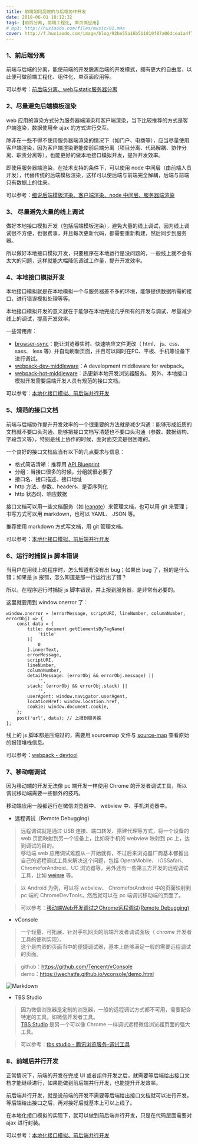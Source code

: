 ```yaml
---
title: 前端如何高效的与后端协作开发
date: 2018-06-01 10:12:32
tags: [前后分离, 前端工程化, 单页面应用]
# mp3: http://huxiaodo.com/files/music/01.m4a
cover: http://f.huxiaodo.com/image/blog/92be55a16b511810f87a06dcea1a4f7e.jpg
---
```


###  1、前后端分离
前端与后端的分离，能使前端的开发脱离后端的开发模式，拥有更大的自由度，以此便可做前端工程化、组件化、单页面应用等。  

可以参考：[前后端分离、web与static服务器分离](https://segmentfault.com/a/1190000015297319)

### 2、尽量避免后端模板渲染
web 应用的渲染方式分为服务器端渲染和客户端渲染，当下比较推荐的方式是客户端渲染，数据使用全 ajax 的方式进行交互。

除非在一些不得不使用服务器端渲染的情况下（如门户、电商等），应当尽量使用客户端渲染，因为客户端渲染更能使前后端分离（项目分离、代码解耦、协作分离、职责分离等），也能更好的做本地接口模拟开发，提升开发效率。

即使用服务器端渲染，在技术支持的条件下，可以使用 node 中间层（由前端人员开发），代替传统的后端模板渲染，这样可以使后端与前端完全解耦，后端与前端只有数据上的往来。

可以参考：[细说后端模板渲染、客户端渲染、node 中间层、服务器端渲染](https://segmentfault.com/a/1190000016704384)

### 3、 尽量避免大量的线上调试
做好本地接口模拟开发（包括后端模板渲染），避免大量的线上调试，因为线上调试很不方便，也很费事，并且每次更新代码，都需要重新构建，然后同步到服务器。

所以做好本地接口模拟开发，只要程序在本地运行是没问题的，一般线上就不会有太大的问题，这样就能大幅降低调试工作量，提升开发效率。

### 4、本地接口模拟开发
本地接口模拟就是在本地模拟一个与服务器差不多的环境，能够提供数据所需的接口，进行错误模拟处理等等。

本地接口模拟开发的意义就在于能够在本地完成几乎所有的开发与调试，尽量减少线上的调试，提高开发效率。

一些常用库：
- [browser-sync](https://github.com/BrowserSync/browser-sync)：能让浏览器实时、快速响应文件更改（ html、 js、css、 sass、 less 等）并自动刷新页面，并且可以同时在PC、平板、手机等设备下进行调试。
- [webpack-dev-middleware](https://github.com/webpack/webpack-dev-middlewar)：A development middleware for webpack。
- [webpack-hot-middleware](https://github.com/webpack-contrib/webpack-hot-middleware)：热更新本地开发浏览器服务。
另外，本地接口模拟开发需要后端开发人员有规范的接口文档。

可以参考：[本地化接口模拟、前后端并行开发](https://segmentfault.com/a/1190000015297352)

### 5、规范的接口文档
前端与后端协作提升开发效率的一个很重要的方法就是减少沟通：能够形成纸质的文档就不要口头沟通、能够把接口文档写清楚也不要口头沟通（参数、数据结构、字段含义等），特别是线上协作的时候，面对面交流是很困难的。

一个良好的接口文档应当有以下的几点要求与信息：
- 格式简洁清晰：推荐用 [API Blueprint](https://apiblueprint.org/)
- 分组：当接口很多的时候，分组就很必要了
- 接口名、接口描述、接口地址
- http 方法、参数、headers、是否序列化
- http 状态码、响应数据

接口文档可以用一些文档服务（如 [leanote](https://github.com/leanote/leanote)）来管理文档，也可以用 git 来管理；  
书写方式可以用 markdown，也可以 YAML、 JSON 等。

推荐使用 markdown 方式写文档，用 git 管理文档。

可以参考：[本地化接口模拟、前后端并行开发](https://segmentfault.com/a/1190000015297352)

### 6、运行时捕捉 js 脚本错误
当用户在用线上的程序时，怎么知道有没有出 bug；如果出 bug 了，报的是什么错；如果是 js 报错，怎么知道是那一行运行出了错？

所以，在程序运行时捕捉 js 脚本错误，并上报到服务器，是非常有必要的。

这里就要用到 window.onerror 了：
```
window.onerror = (errorMessage, scriptURI, lineNumber, columnNumber, errorObj) => {
    const data = {
        title: document.getElementsByTagName(
            'title'
        )[
            0
        ].innerText,
        errorMessage,
        scriptURI,
        lineNumber,
        columnNumber,
        detailMessage: (errorObj && errorObj.message) ||
            '',
        stack: (errorObj && errorObj.stack) ||
            '',
        userAgent: window.navigator.userAgent,
        locationHref: window.location.href,
        cookie: window.document.cookie,
    };
    post('url', data); // 上报到服务器
};
```
线上的 js 脚本都是压缩过的，需要用 sourcemap 文件与 [source-map](https://github.com/mozilla/source-map) 查看原始的报错堆栈信息。

可以参考：[webpack - devtool](https://webpack.js.org/configuration/devtool/)

### 7、移动端调试
因为移动端的开发无法像 pc 端开发一样使用 Chrome 的开发者调试工具，所以调试移动端需要一些额外的技巧。

移动端应用一般都运行在微信浏览器中、 webview 中、手机浏览器中。

- 远程调试（Remote Debugging）

> 远程调试就是通过 USB 连接、端口转发、搭建代理等方式，将一个设备的 web 页面映射到另一个设备上，比如将手机的 webview 映射到 pc 上，达到调试的目的。  
移动端 web 应用调试难题从一开始就有，不过后来浏览器厂商基本都推出自己的远程调试工具来解决这个问题，包括 OperaMobile、 iOSSafari、 ChromeforAndroid、UC 浏览器等，另外还有一些第三方开发的远程调试工具，比如 [weinre](http://people.apache.org/~pmuellr/weinre/docs/1.x/1.5.0/) 等。

> 以 Android 为例，可以将 webview、 ChromeforAndroid 中的页面映射到 pc 端的 ChromeDevTools，然后就可以在 pc 端调试移动端的页面了。

> 可以参考：[移动端Web开发调试之Chrome远程调试(Remote Debugging)](https://blog.csdn.net/freshlover/article/details/42528643/)

- vConsole

> 一个轻量、可拓展、针对手机网页的前端开发者调试面板（ chrome 开发者工具的便利实现）。  
这个是内嵌的页面当中的便捷调试器，基本上能够满足一般的需要远程调试的页面。 

> github：https://github.com/Tencent/vConsole  
demo：https://wechatfe.github.io/vconsole/demo.html

![Markdown](http://f.huxiaodo.com/image/web01/20181204124208.jpg)

- TBS Studio

> 因为微信浏览器是定制的浏览器，一般的远程调试方式都不可用，需要配合特定的工具，如微信开发者工具。  
[TBS Studio](https://x5.tencent.com/tbs/guide.html) 是另一个可以像 Chrome 一样调试远程微信浏览器页面的强大工具。

> 可以参考：[tbs studio - 腾讯浏览服务-调试工具](https://x5.tencent.com/tbs/guide/debug/season1.html)

### 8、前端后并行开发
正常情况下，前端的开发在完成 UI 或者组件开发之后，就需要等后端给出接口文档才能继续进行，如果能做到前后端并行开发，也能提升开发效率。

前后端并行开发，就是说前端的开发不需要等后端给出接口文档就可以进行开发，等后端给出接口之后，再对接好后就基本上可以上线了。

在本地化接口模拟的实现下，就可以做到前后端并行开发，只是在代码层面需要对 ajax 进行封装。

可以参考：[本地化接口模拟、前后端并行开发](https://segmentfault.com/a/1190000015297352)